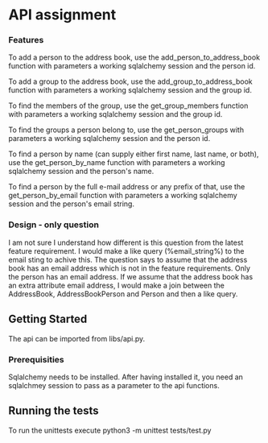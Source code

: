 # API assignment
### Features

To add a person to the address book, use the add_person_to_address_book function with parameters a working sqlalchemy session and the person id.

To add a group to the address book, use the add_group_to_address_book function with parameters a working sqlalchemy session and the group id.

To find the members of the group, use the get_group_members function with parameters a working sqlalchemy session and the group id.

To find the groups a person belong to, use the get_person_groups with parameters a working sqlalchemy session and the person id.

To find a person by name (can supply either first name, last name, or both), use the get_person_by_name function with parameters a working sqlalchemy session and the person's name.

To find a person by the full e-mail address or any prefix of that, use the get_person_by_email function with parameters a working sqlalchemy session and the person's email string.

### Design - only question

I am not sure I understand how different is this question from the latest feature requirement. I would make a like query (%email_string%) to the email sting to achive this. The question says to assume that the address book has an email address which is not in the feature requirements. Only the person has an email address. If we assume that the address book has an extra attribute email address, I would make a join between the AddressBook, AddressBookPerson and Person and then a like query.

## Getting Started

The api can be imported from libs/api.py. 

### Prerequisities

Sqlalchemy needs to be installed. After having installed it, you need an sqlalchmey session
to pass as a parameter to the api functions.  

## Running the tests
 To run the unittests execute
 python3 -m unittest tests/test.py
